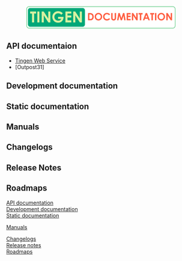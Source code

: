 <!-- u251008 -->

<div align="center">

  <picture>
    <source media="(prefers-color-scheme: dark)" srcset="https://github.com/spectrum-health-systems/tingen-projects/blob/main/logos/tngndocs-dark-400x63.png">
    <source media="(prefers-color-scheme: light)" srcset="https://github.com/spectrum-health-systems/tingen-projects/blob/main/logos/tngndocs-light-400x63.png">
    <img alt="Fallback image description" src="https://github.com/spectrum-health-systems/tingen-projects/blob/main/logos/tngndocs-light-400x63.png">
  </picture>

</div>

## API documentaion

* [Tingen Web Service]()
* [Outpost31]

## Development documentation


## Static documentation


## Manuals

## Changelogs

## Release Notes

## Roadmaps


[API documentation](/docs/api/)  
[Development documentation](/dev/)  
[Static documentation](/static/)  

[Manuals](/man/)

[Changelogs](changelogs/)  
[Release notes](/release-notes/)  
[Roadmaps](/roadmaps/)  
